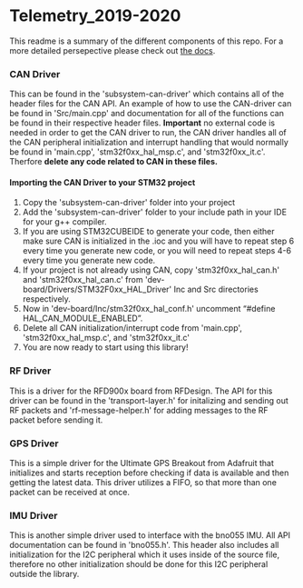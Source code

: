 # Telemetry_2019-2020
This readme is a summary of the different components of this repo. For a more detailed persepective please check out [the docs](https://docs.ufsolargators.org/en/latest/index.html).
### CAN Driver
This can be found in the 'subsystem-can-driver' which contains all of the header files for the CAN API. An example of how to use the CAN-driver can be found in 'Src/main.cpp' and documentation for all of the functions can be found in their respective header files. **Important** no external code is needed in order to get the CAN driver to run, the CAN driver handles all of the CAN peripheral initialization and interrupt handling that would normally be found in 'main.cpp', 'stm32f0xx_hal_msp.c', and 'stm32f0xx_it.c'. Therfore **delete any code related to CAN in these files.**
#### Importing the CAN Driver to your STM32 project
1. Copy the 'subsystem-can-driver' folder into your project
2. Add the 'subsystem-can-driver' folder to your include path in your IDE for your g++ compiler.
3. If you are using STM32CUBEIDE to generate your code, then either make sure CAN is initialized in the .ioc and you will have to repeat step 6 every time you generate new code, or you will need to repeat steps 4-6 every time you generate new code.
4. If your project is not already using CAN, copy 'stm32f0xx_hal_can.h' and 'stm32f0xx_hal_can.c' from 'dev-board/Drivers/STM32F0xx_HAL_Driver' Inc and Src directories respectively.
5. Now in 'dev-board/Inc/stm32f0xx_hal_conf.h' uncomment “#define HAL_CAN_MODULE_ENABLED”.
6. Delete all CAN initialization/interrupt code from 'main.cpp', 'stm32f0xx_hal_msp.c', and 'stm32f0xx_it.c'
7. You are now ready to start using this library!
### RF Driver
This is a driver for the RFD900x board from RFDesign. The API for this driver can be found in the 'transport-layer.h' for initalizing and sending out RF packets and 'rf-message-helper.h' for adding messages to the RF packet before sending it.
### GPS Driver
This is a simple driver for the Ultimate GPS Breakout from Adafruit that initializes and starts reception before checking if data is available and then getting the latest data. This driver utilizes a FIFO, so that more than one packet can be received at once.
### IMU Driver
This is another simple driver used to interface with the bno055 IMU. All API documentation can be found in 'bno055.h'. This header also includes all initialization for the I2C peripheral which it uses inside of the source file, therefore no other initialization should be done for this I2C peripheral outside the library.
